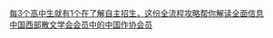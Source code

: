   
[每3个高中生就有1个在了解自主招生，这份全流程攻略帮你解读全面信息](http://www.dianyue.me/archives/101/tdk6yisjjy2691ww/)  
[中国西部散文学会会员中的中国作协会员](http://www.dianyue.me/archives/121/t3kso08uomxygjw6/)